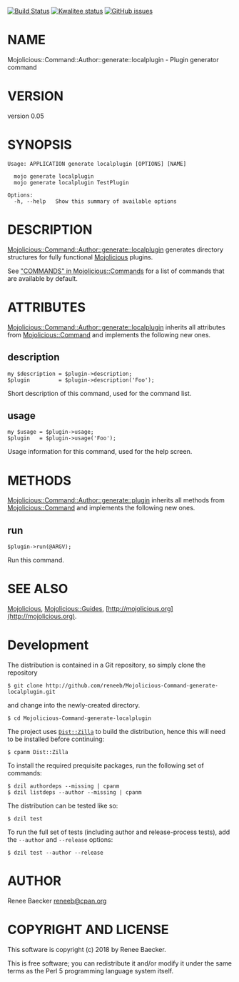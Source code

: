 [![Build Status](https://travis-ci.org/reneeb/Mojolicious-Command-generate-localplugin.svg?branch=master)](https://travis-ci.org/reneeb/Mojolicious-Command-generate-localplugin)
[![Kwalitee status](http://cpants.cpanauthors.org/dist/Mojolicious-Command-generate-localplugin.png)](http://cpants.charsbar.org/dist/overview/Mojolicious-Command-generate-localplugin)
[![GitHub issues](https://img.shields.io/github/issues/reneeb/Mojolicious-Command-generate-localplugin.svg)](https://github.com/reneeb/Mojolicious-Command-generate-localplugin/issues)

# NAME

Mojolicious::Command::Author::generate::localplugin - Plugin generator command

# VERSION

version 0.05

# SYNOPSIS

    Usage: APPLICATION generate localplugin [OPTIONS] [NAME]

      mojo generate localplugin
      mojo generate localplugin TestPlugin

    Options:
      -h, --help   Show this summary of available options

# DESCRIPTION

[Mojolicious::Command::Author::generate::localplugin](https://metacpan.org/pod/Mojolicious::Command::Author::generate::localplugin) generates directory structures for
fully functional [Mojolicious](https://metacpan.org/pod/Mojolicious) plugins.

See ["COMMANDS" in Mojolicious::Commands](https://metacpan.org/pod/Mojolicious::Commands#COMMANDS) for a list of commands that are
available by default.

# ATTRIBUTES

[Mojolicious::Command::Author::generate::localplugin](https://metacpan.org/pod/Mojolicious::Command::Author::generate::localplugin) inherits all attributes from
[Mojolicious::Command](https://metacpan.org/pod/Mojolicious::Command) and implements the following new ones.

## description

    my $description = $plugin->description;
    $plugin         = $plugin->description('Foo');

Short description of this command, used for the command list.

## usage

    my $usage = $plugin->usage;
    $plugin   = $plugin->usage('Foo');

Usage information for this command, used for the help screen.

# METHODS

[Mojolicious::Command::Author::generate::plugin](https://metacpan.org/pod/Mojolicious::Command::Author::generate::plugin) inherits all methods from
[Mojolicious::Command](https://metacpan.org/pod/Mojolicious::Command) and implements the following new ones.

## run

    $plugin->run(@ARGV);

Run this command.

# SEE ALSO

[Mojolicious](https://metacpan.org/pod/Mojolicious), [Mojolicious::Guides](https://metacpan.org/pod/Mojolicious::Guides), [http://mojolicious.org](http://mojolicious.org).



# Development

The distribution is contained in a Git repository, so simply clone the
repository

```
$ git clone http://github.com/reneeb/Mojolicious-Command-generate-localplugin.git
```

and change into the newly-created directory.

```
$ cd Mojolicious-Command-generate-localplugin
```

The project uses [`Dist::Zilla`](https://metacpan.org/pod/Dist::Zilla) to
build the distribution, hence this will need to be installed before
continuing:

```
$ cpanm Dist::Zilla
```

To install the required prequisite packages, run the following set of
commands:

```
$ dzil authordeps --missing | cpanm
$ dzil listdeps --author --missing | cpanm
```

The distribution can be tested like so:

```
$ dzil test
```

To run the full set of tests (including author and release-process tests),
add the `--author` and `--release` options:

```
$ dzil test --author --release
```

# AUTHOR

Renee Baecker <reneeb@cpan.org>

# COPYRIGHT AND LICENSE

This software is copyright (c) 2018 by Renee Baecker.

This is free software; you can redistribute it and/or modify it under
the same terms as the Perl 5 programming language system itself.
